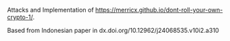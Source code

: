 Attacks and Implementation of https://merricx.github.io/dont-roll-your-own-crypto-1/.

Based from Indonesian paper in dx.doi.org/10.12962/j24068535.v10i2.a310